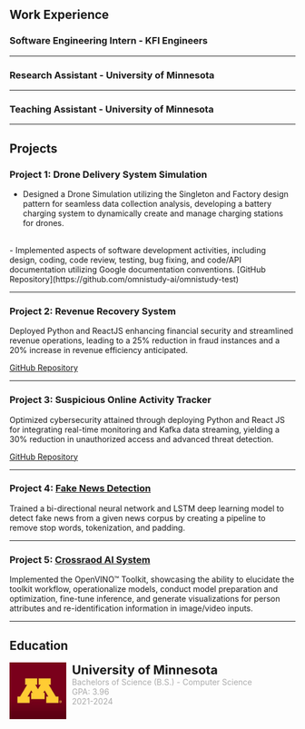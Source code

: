 
## Work Experience
### Software Engineering Intern - KFI Engineers

---

### Research Assistant - University of Minnesota

---

### Teaching Assistant - University of Minnesota


---

## Projects

### Project 1: Drone Delivery System Simulation
- Designed a Drone Simulation utilizing the Singleton and Factory design pattern for seamless data collection analysis, developing a battery charging system to dynamically create and manage charging stations for drones.
<br/>
- Implemented aspects of software development activities, including design, coding, code review, testing, bug fixing, and code/API documentation utilizing Google documentation conventions.
<!-- <img src="images/omnistudy.png" height="300" width="500"/><br/> -->
[GitHub Repository](https://github.com/omnistudy-ai/omnistudy-test)

---

### Project 2: Revenue Recovery System
Deployed Python and ReactJS enhancing financial security and streamlined revenue operations, leading to a 25% reduction in fraud instances and a 20% increase in revenue efficiency anticipated.
<!-- <img src="images/greenChoice.png" height="300" width="500"/><br/> -->
[GitHub Repository](https://github.umn.edu/GDSC/greenchoice)

--- 

### Project 3: Suspicious Online Activity Tracker
Optimized cybersecurity attained through deploying Python and React JS for integrating real-time monitoring and Kafka data streaming, yielding a 30% reduction in unauthorized access and advanced threat detection.
<!-- <img src="images/greenChoice.png" height="300" width="500"/><br/> -->
[GitHub Repository](https://github.umn.edu/GDSC/greenchoice)

--- 

### Project 4: [Fake News Detection](https://github.umn.edu/GDSC/greenchoice)
Trained a bi-directional neural network and LSTM deep learning model to detect fake news from a given news corpus by creating a pipeline to remove stop words, tokenization, and padding.
<!-- <img src="images/greenChoice.png" height="300" width="500"/><br/> -->
<!-- [GitHub Repository](https://github.umn.edu/GDSC/greenchoice) -->

--- 

### Project 5: [Crossraod AI System](https://github.umn.edu/GDSC/greenchoice)
Implemented the OpenVINO™ Toolkit, showcasing the ability to elucidate the toolkit workflow, operationalize models, conduct model preparation and optimization, fine-tune inference, and generate visualizations for person attributes and re-identification information in image/video inputs.
<!-- <img src="images/greenChoice.png" height="300" width="500"/><br/> -->
<!-- [GitHub Repository](https://github.umn.edu/GDSC/greenchoice) -->

--- 


## Education
<div style="display: flex; flex-direction: row; gap: 10px;">
    <img src="images/umn.jpeg" height="100" width="100"/>
    <div style="display: flex; flex-direction: column">
        <p style="font-weight: bold; font-size: 22px; margin: 0;">University of Minnesota</p>
        <p style="color: #ababab; margin: 0;">Bachelors of Science (B.S.) - Computer Science</p>
        <p style="color: #ababab; margin: 0;">GPA: 3.96</p>
        <p style="color: #ababab; margin: 0;">2021-2024</p>
    </div>
</div>

